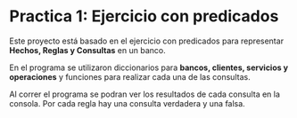 # Practica 1: Ejercicio con predicados
Este proyecto está basado en el ejercicio con predicados para representar **Hechos, Reglas y Consultas** en un banco.  

En el programa se utilizaron diccionarios para **bancos, clientes, servicios y operaciones** y funciones para realizar cada una de las consultas.  

Al correr el programa se podran ver los resultados de cada consulta en la consola. Por cada regla hay una consulta verdadera y una falsa.

